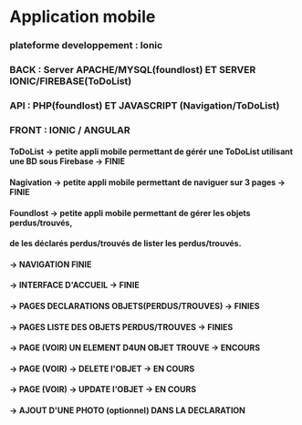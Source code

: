 # Application mobile 
### plateforme developpement : Ionic
### BACK : Server APACHE/MYSQL(foundlost) ET SERVER IONIC/FIREBASE(ToDoList)
### API : PHP(foundlost) ET JAVASCRIPT (Navigation/ToDoList)
### FRONT : IONIC / ANGULAR
#### ToDoList -> petite appli mobile permettant de gérér une ToDoList utilisant une BD sous Firebase -> FINIE
#### Nagivation -> petite appli mobile permettant de naviguer sur 3 pages -> FINIE
#### Foundlost -> petite appli mobile permettant de gérer les objets perdus/trouvés,
#### de les déclarés perdus/trouvés de lister les perdus/trouvés.
#### -> NAVIGATION FINIE
#### -> INTERFACE D'ACCUEIL -> FINIE
#### -> PAGES DECLARATIONS OBJETS(PERDUS/TROUVES) -> FINIES
#### -> PAGES LISTE DES OBJETS PERDUS/TROUVES -> FINIES
#### -> PAGE (VOIR) UN ELEMENT D4UN OBJET TROUVE -> ENCOURS
#### -> PAGE (VOIR) -> DELETE l'OBJET -> EN COURS
#### -> PAGE (VOIR) -> UPDATE l'OBJET -> EN COURS
#### -> AJOUT D'UNE PHOTO (optionnel) DANS LA DECLARATION
